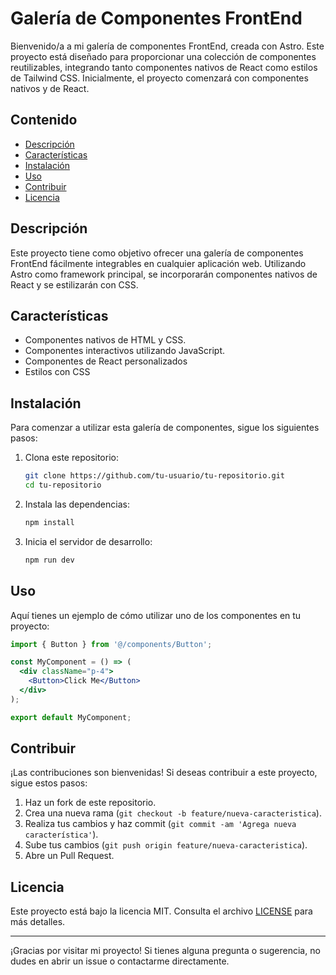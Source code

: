 # Galería de Componentes FrontEnd 

Bienvenido/a a mi galería de componentes FrontEnd, creada con Astro. Este proyecto está diseñado para proporcionar una colección de componentes reutilizables, integrando tanto componentes nativos de React como estilos de Tailwind CSS. Inicialmente, el proyecto comenzará con componentes nativos y de React.

## Contenido

- [Descripción](#descripción)
- [Características](#características)
- [Instalación](#instalación)
- [Uso](#uso)
- [Contribuir](#contribuir)
- [Licencia](#licencia)

## Descripción

Este proyecto tiene como objetivo ofrecer una galería de componentes FrontEnd fácilmente integrables en cualquier aplicación web. Utilizando Astro como framework principal, se incorporarán componentes nativos de React y se estilizarán con CSS.

## Características

- Componentes nativos de HTML y CSS.
- Componentes interactivos utilizando JavaScript.
- Componentes de React personalizados
- Estilos con CSS

## Instalación

Para comenzar a utilizar esta galería de componentes, sigue los siguientes pasos:

1. Clona este repositorio:
    ```bash
    git clone https://github.com/tu-usuario/tu-repositorio.git
    cd tu-repositorio
    ```

2. Instala las dependencias:
    ```bash
    npm install
    ```

3. Inicia el servidor de desarrollo:
    ```bash
    npm run dev
    ```

## Uso

Aquí tienes un ejemplo de cómo utilizar uno de los componentes en tu proyecto:

```jsx
import { Button } from '@/components/Button';

const MyComponent = () => (
  <div className="p-4">
    <Button>Click Me</Button>
  </div>
);

export default MyComponent;
```

## Contribuir

¡Las contribuciones son bienvenidas! Si deseas contribuir a este proyecto, sigue estos pasos:

1. Haz un fork de este repositorio.
2. Crea una nueva rama (`git checkout -b feature/nueva-caracteristica`).
3. Realiza tus cambios y haz commit (`git commit -am 'Agrega nueva característica'`).
4. Sube tus cambios (`git push origin feature/nueva-caracteristica`).
5. Abre un Pull Request.

## Licencia

Este proyecto está bajo la licencia MIT. Consulta el archivo [LICENSE](LICENSE) para más detalles.

---

¡Gracias por visitar mi proyecto! Si tienes alguna pregunta o sugerencia, no dudes en abrir un issue o contactarme directamente.
